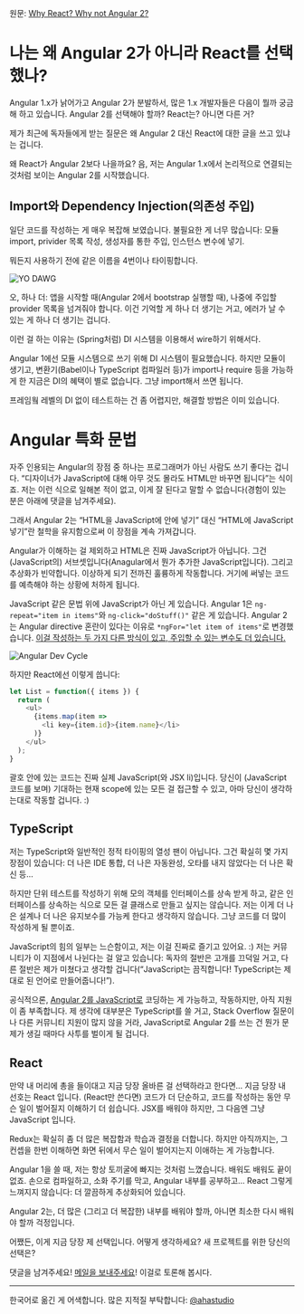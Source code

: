 원문: [Why React? Why not Angular 2?](https://daveceddia.com/why-react-why-not-angular2/)

# 나는 왜 Angular 2가 아니라 React를 선택했나?

Angular 1.x가 낡어가고 Angular 2가 분발하서, 많은 1.x 개발자들은 다음이 뭘까 궁금해 하고 있습니다. Angular 2를 선택해야 할까? React는? 아니면 다른 거?

제가 최근에 독자들에게 받는 질문은 왜 Angular 2 대신 React에 대한 글을 쓰고 있냐는 겁니다.

왜 React가 Angular 2보다 나을까요? 음, 저는 Angular 1.x에서 논리적으로 연결되는 것처럼 보이는 Angular 2를 시작했습니다.

## Import와 Dependency Injection(의존성 주입)

일단 코드를 작성하는 게 매우 복잡해 보였습니다. 불필요한 게 너무 많습니다: 모듈 import, privider 목록 작성, 생성자를 통한 주입, 인스턴스 변수에 넣기.

뭐든지 사용하기 전에 같은 이름을 4번이나 타이핑합니다.

![YO DAWG](https://daveceddia.com/images/yo-dawg-imports.jpg)

오, 하나 더: 앱을 시작할 때(Angular 2에서 bootstrap 실행할 때), 나중에 주입할 provider 목록을 넘겨줘야 합니다. 이건 기억할 게 하나 더 생기는 거고, 에러가 날 수 있는 게 하나 더 생기는 겁니다.

이런 걸 하는 이유는 (Spring처럼) DI 시스템을 이용해서 wire하기 위해서다.

Angular 1에선 모듈 시스템으로 쓰기 위해 DI 시스템이 필요했습니다. 하지만 모듈이 생기고, 변환기(Babel이나 TypeScript 컴파일러 등)가 import나 require 등을 가능하게 한 지금은 DI의 혜택이 별로 없습니다. 그냥 import해서 쓰면 됩니다.

프레임웤 레벨의 DI 없이 테스트하는 건 좀 어렵지만, 해결할 방법은 이미 있습니다.

# Angular 특화 문법

자주 인용되는 Angular의 장점 중 하나는 프로그래머가 아닌 사람도 쓰기 좋다는 겁니다. “디자이너가 JavaScript에 대해 아무 것도 몰라도 HTML만 바꾸면 됩니다”는 식이죠. 저는 이런 식으로 일해본 적이 없고, 이게 잘 된다고 말할 수 없습니다(경험이 있는 분은 아래에 댓글을 남겨주세요).

그래서 Angular 2는 “HTML을 JavaScript에 안에 넣기” 대신 “HTML에 JavaScript 넣기”란 철학을 유지함으로써 이 장점을 계속 가져갑니다.

Angular가 이해하는 걸 제외하고 HTML은 진짜 JavaScript가 아닙니다. 그건 (JavaScript의) 서브셋입니다(Anagular에서 뭔가 추가한 JavaScript입니다). 그리고 추상화가 빈약합니다. 이상하게 되기 전까진 훌륭하게 작동합니다. 거기에 써넣는 코드를 예측해야 하는 상황에 처하게 됩니다.

JavaScript 같은 문법 위에 JavaScript가 아닌 게 있습니다. Angular 1은 `ng-repeat="item in items"`와 `ng-click="doStuff()"` 같은 게 있습니다. Angular 2는 Angular directive 혼란이 있다는 이유로 `*ngFor="let item of items"`로 변경했습니다. [이걸 작성하는 두 가지 다른 방식이 있고, 주입할 수 있는 변수도 더 있습니다.](https://angular.io/docs/ts/latest/api/common/NgFor-directive.html)

![Angular Dev Cycle](https://daveceddia.com/images/angular_dev_cycle@2x.png)

하지만 React에선 이렇게 씁니다:

```javascript
let List = function({ items }) {
  return (
    <ul>
      {items.map(item =>
        <li key={item.id}>{item.name}</li>
      )}
    </ul>
  );
}
```

괄호 안에 있는 코드는 진짜 실제 JavaScript(와 JSX li)입니다. 당신이 (JavaScript 코드를 보며) 기대하는 현재 scope에 있는 모든 걸 접근할 수 있고, 아마 당신이 생각하는대로 작동할 겁니다. :)

## TypeScript

저는 TypeScript와 일반적인 정적 타이핑의 열성 팬이 아닙니다. 그건 확실히 몇 가지 장점이 있습니다: 더 나은 IDE 통합, 더 나은 자동완성, 오타를 내지 않았다는 더 나은 확신 등…

하지만 단위 테스트를 작성하기 위해 모의 객체를 인터페이스를 상속 받게 하고, 같은 인터페이스를 상속하는 식으로 모든 걸 클래스로 만들고 싶지는 않습니다. 저는 이게 더 나은 설계나 더 나은 유지보수를 가능케 한다고 생각하지 않습니다. 그냥 코드를 더 많이 작성하게 될 뿐이죠.

JavaScript의 힘의 일부는 느슨함이고, 저는 이걸 진짜로 즐기고 있어요. :) 저는 커뮤니티가 이 지점에서 나뉜다는 걸 알고 있습니다: 독자의 절반은 고개를 끄덕일 거고, 다른 절반은 제가 미쳤다고 생각할 겁니다(“JavaScript는 끔직합니다! TypeScript는 제대로 된 언어로 만들어줍니다!”).

공식적으론, [Angular 2를 JavaScript로](https://daveceddia.com/angular-2-in-plain-js) 코딩하는 게 가능하고, 작동하지만, 아직 지원이 좀 부족합니다. 제 생각에 대부분은 TypeScript를 쓸 거고, Stack Overflow 질문이나 다른 커뮤니티 지원이 많지 않을 거라, JavaScript로 Angular 2를 쓰는 건 뭔가 문제가 생길 때마다 사투를 벌이게 될 겁니다.

## React

만약 내 머리에 총을 들이대고 지금 당장 올바른 걸 선택하라고 한다면... 지금 당장 내 선호는 React 입니다. (React만 쓴다면) 코드가 더 단순하고, 코드를 작성하는 동안 무슨 일이 벌어질지 이해하기 더 쉽습니다. JSX를 배워야 하지만, 그 다음엔 그냥 JavaScript 입니다.

Redux는 확실히 좀 더 많은 복잡함과 학습과 결정을 더합니다. 하지만 아직까지는, 그 컨셉을 한번 이해하면 화면 뒤에서 무슨 일이 벌어지는지 이애하는 게 가능합니다.

Angular 1을 쓸 때, 저는 항상 토끼굴에 빠지는 것처럼 느꼈습니다. 배워도 배워도 끝이 없죠. 손으로 컴파일하고, 소화 주기를 막고, Angular 내부를 공부하고… React 그렇게 느껴지지 않습니다: 더 깔끔하게 추상화되어 있습니다.

Angular 2는, 더 많은 (그리고 더 복잡한) 내부를 배워야 할까, 아니면 최소한 다시 배워야 할까 걱정입니다.

어쨌든, 이게 지금 당장 제 선택입니다. 어떻게 생각하세요? 새 프로젝트를 위한 당신의 선택은?

댓글을 남겨주세요! [메일을 보내주세요](mailto:dave@daveceddia.com)! 이걸로 토론해 봅시다.

---

한국어로 옮긴 게 어색합니다. 많은 지적질 부탁합니다: [@ahastudio](http://j.mp/1CAfmQ8)
